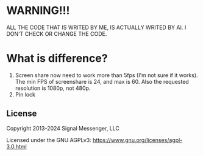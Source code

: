 <!-- Copyright 2014 Signal Messenger, LLC -->
<!-- SPDX-License-Identifier: AGPL-3.0-only -->
# WARNING!!!

ALL THE CODE THAT IS WRITED BY ME, IS ACTUALLY WRITED BY AI. I DON'T CHECK OR CHANGE THE CODE.

# What is difference?

1. Screen share now need to work more than 5fps (I'm not sure if it works). The min FPS of screenshare is 24, and max is 60. Also the requested resolution is 1080p, not 480p.
2. Pin lock

## License

Copyright 2013-2024 Signal Messenger, LLC

Licensed under the GNU AGPLv3: https://www.gnu.org/licenses/agpl-3.0.html
